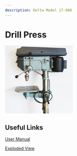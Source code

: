 ```yaml
---
description: Delta Model 17-900
---
```


# Drill Press

![](../.gitbook/assets/image%20%2817%29.png)

## Useful Links

[User Manual](https://drive.google.com/open?id=1sz_10j7BN1NgQFn7m7HLKfyBoLSE2jkU) 

[Exploded View](https://drive.google.com/open?id=1JByr16rfMAomh32xp1rJV3QIJ3Qwz9c-)

